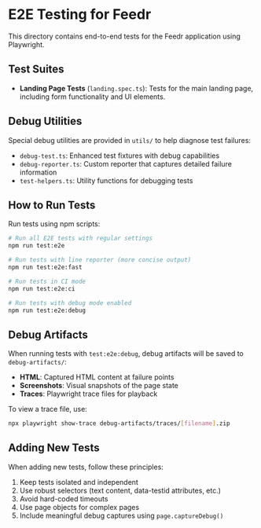 # E2E Testing for Feedr

This directory contains end-to-end tests for the Feedr application using Playwright.

## Test Suites

- **Landing Page Tests** (`landing.spec.ts`): Tests for the main landing page, including form functionality and UI elements.

## Debug Utilities

Special debug utilities are provided in `utils/` to help diagnose test failures:

- `debug-test.ts`: Enhanced test fixtures with debug capabilities
- `debug-reporter.ts`: Custom reporter that captures detailed failure information
- `test-helpers.ts`: Utility functions for debugging tests

## How to Run Tests

Run tests using npm scripts:

```bash
# Run all E2E tests with regular settings
npm run test:e2e

# Run tests with line reporter (more concise output)
npm run test:e2e:fast

# Run tests in CI mode
npm run test:e2e:ci

# Run tests with debug mode enabled
npm run test:e2e:debug
```

## Debug Artifacts

When running tests with `test:e2e:debug`, debug artifacts will be saved to `debug-artifacts/`:

- **HTML**: Captured HTML content at failure points
- **Screenshots**: Visual snapshots of the page state
- **Traces**: Playwright trace files for playback

To view a trace file, use:

```bash
npx playwright show-trace debug-artifacts/traces/[filename].zip
```

## Adding New Tests

When adding new tests, follow these principles:

1. Keep tests isolated and independent
2. Use robust selectors (text content, data-testid attributes, etc.)
3. Avoid hard-coded timeouts
4. Use page objects for complex pages
5. Include meaningful debug captures using `page.captureDebug()`
